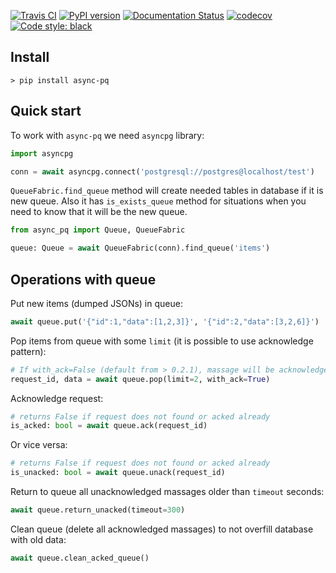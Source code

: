 [![Travis CI](https://travis-ci.org/maximdanilchenko/async-pq.svg?branch=master)](https://travis-ci.org/maximdanilchenko/async-pq)
[![PyPI version](https://badge.fury.io/py/async-pq.svg)](https://badge.fury.io/py/async-pq)
[![Documentation Status](https://readthedocs.org/projects/async-pq/badge/?version=latest)](https://async-pq.readthedocs.io/en/latest/?badge=latest)
[![codecov](https://codecov.io/gh/maximdanilchenko/async-pq/branch/master/graph/badge.svg)](https://codecov.io/gh/maximdanilchenko/async-pq)
[![Code style: black](https://img.shields.io/badge/code%20style-black-000000.svg)](https://github.com/ambv/black)
## Install
```
> pip install async-pq
```

## Quick start

To work with ```async-pq``` we need ```asyncpg``` library:
```python
import asyncpg

conn = await asyncpg.connect('postgresql://postgres@localhost/test')
```

```QueueFabric.find_queue``` method will create needed 
tables in database if it is new queue. 
Also it has ```is_exists_queue``` method for situations when you 
need to know that it will be the new queue.
```python
from async_pq import Queue, QueueFabric

queue: Queue = await QueueFabric(conn).find_queue('items')
```
## Operations with queue
Put new items (dumped JSONs) in queue:
```python
await queue.put('{"id":1,"data":[1,2,3]}', '{"id":2,"data":[3,2,6]}')
```

Pop items from queue with some ```limit``` (it is possible to use acknowledge pattern):
```python
# If with_ack=False (default from > 0.2.1), massage will be acknowledged in place automatically
request_id, data = await queue.pop(limit=2, with_ack=True)
```

Acknowledge request:
```python
# returns False if request does not found or acked already
is_acked: bool = await queue.ack(request_id)
```

Or vice versa:
```python
# returns False if request does not found or acked already
is_unacked: bool = await queue.unack(request_id)
```

Return to queue all unacknowledged massages older than ```timeout``` seconds:
```python
await queue.return_unacked(timeout=300)
```

Clean queue (delete all acknowledged massages) to not overfill database with old data:
```python
await queue.clean_acked_queue()
```
